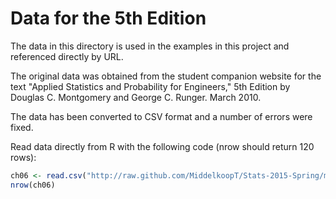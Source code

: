 # Data for the 5th Edition #

The data in this directory is used in the examples in this project and referenced directly by URL.  

The original data was obtained from the student companion website for the text "Applied Statistics and Probability for Engineers," 5th Edition by Douglas C. Montgomery and George C. Runger.  March 2010.

The data has been converted to CSV format and a number of errors were fixed.

Read data directly from R with the following code (nrow should return 120 rows):
``` R
ch06 <- read.csv("http://raw.github.com/MiddelkoopT/Stats-2015-Spring/master/data/5e/ch06.csv",header=TRUE)
nrow(ch06)
```
